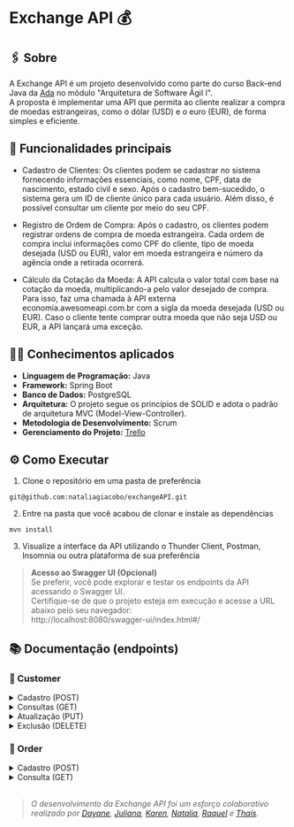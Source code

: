 # Exchange API 💰

## :paperclips: Sobre

A Exchange API é um projeto desenvolvido como parte do curso Back-end Java da [Ada](https://ada.tech/) no módulo "Arquitetura de Software Ágil I".<br>
A proposta é implementar uma API que permita ao cliente realizar a compra de moedas estrangeiras, como o dólar (USD) e o euro (EUR), de forma simples e eficiente.

## :pushpin: Funcionalidades principais

- Cadastro de Clientes: Os clientes podem se cadastrar no sistema fornecendo informações essenciais, como nome, CPF, data de nascimento, estado civil e sexo. Após o cadastro bem-sucedido, o sistema gera um ID de cliente único para cada usuário. Além disso, é possível consultar um cliente por meio do seu CPF.

- Registro de Ordem de Compra: Após o cadastro, os clientes podem registrar ordens de compra de moeda estrangeira. Cada ordem de compra inclui informações como CPF do cliente, tipo de moeda desejada (USD ou EUR), valor em moeda estrangeira e número da agência onde a retirada ocorrerá.

- Cálculo da Cotação da Moeda: A API calcula o valor total com base na cotação da moeda, multiplicando-a pelo valor desejado de compra. Para isso, faz uma chamada à API externa economia.awesomeapi.com.br com a sigla da moeda desejada (USD ou EUR). Caso o cliente tente comprar outra moeda que não seja USD ou EUR, a API lançará uma exceção.

## :man_technologist: Conhecimentos aplicados
- **Linguagem de Programação:** Java
- **Framework:** Spring Boot
- **Banco de Dados:** PostgreSQL
- **Arquitetura:** O projeto segue os princípios de SOLID e adota o padrão de arquitetura MVC (Model-View-Controller).
- **Metodologia de Desenvolvimento:** Scrum
- **Gerenciamento do Projeto:** [Trello](https://trello.com/invite/b/jqnSG2xM/ATTI843a6837490ea45d4e0395f3378b0bef3604D359/exchange-api-projeto-modulo-4-btgfaztech)

## ⚙️ Como Executar
1. Clone o repositório em uma pasta de preferência
  ```
  git@github.com:nataliagiacobo/exchangeAPI.git
  ```
2. Entre na pasta que você acabou de clonar e instale as dependências
  ```
  mvn install
  ```
3. Visualize a interface da API utilizando o Thunder Client, Postman, Insomnia ou outra plataforma de sua preferência <br>
> **Acesso ao Swagger UI (Opcional)** <br>
   Se preferir, você pode explorar e testar os endpoints da API acessando o Swagger UI. <br>
   Certifique-se de que o projeto esteja em execução e acesse a URL abaixo pelo seu navegador: <br>
   http://localhost:8080/swagger-ui/index.html#/

## 📚 Documentação (endpoints)

### :bust_in_silhouette: Customer
<details>
  <summary> Cadastro (POST) </summary>
    <br>

  | Método | Funcionalidade | URL |
  |---|---|---|
  | `POST` | Realiza o cadastro do cliente no sistema | `http://localhost:8080/customer`

  > :warning: &nbsp;  _Os atributos "maritalStatus" e "sex" aceitam somente valores pré-estabelecidos_
  
  <details>
    <summary> A estrutura do body da requisição deverá seguir o padrão abaixo: </summary>
    
    {
      "name": "String",
      "cpf": "String", // 11 dígitos do CPF sem os separadores '12345678901'
      "birthDate": "Date", // Seguir o padrão 'YYYY-MM-DD'
      "maritalStatus": "MaritalStatus", // Valores possíveis: "SINGLE", "MARRIED", "DIVORCED", "WIDOWED"
      "sex": "Sex" // Valores possíveis: "MALE", "FEMALE", "OTHER"
    }
  
  </details>

  <details>
    <summary>  Um exemplo de resposta bem-sucedida com <code>status 200</code> é: </summary>

    {
      "id": 1
    }
    
  </details>

  :x:&nbsp;&nbsp;A requisição irá falhar se algum dos atributos não for preenchido corretamente ou esteja ausente.<br>
  O endpoint retornará um erro <code>400</code> com a mensagem: <code>{ "All fields must be filled out correctly" }</code><br>
</details>

<details>
  <summary> Consultas (GET) </summary>
    <br>

  | Método | Funcionalidade | URL |
  |---|---|---|
  | `GET` | Consulta todos os clientes cadastrados | `http://localhost:8080/customer`
  
  <details>
   <summary>  Um exemplo de resposta bem-sucedida com <code>status 200</code> é: </summary>
   
       [
         {
           "id": 1,
          "name": "Ana",
          "birthDate": "1990-05-15",
          "maritalStatus": "MARRIED",
          "sex": "FEMALE"
         },
         // Outros clientes...
       ]
       
  </details>
  :x:&nbsp;&nbsp;A requisição irá falhar se não houver, pelo menos, um cliente cadastrado.<br>
  O endpoint retornará um erro <code>400</code> com a mensagem: <code>{ "You must save a new customer first" }</code>
  <br><br>
  
  | Método | Funcionalidade | URL |
  |---|---|---|
  | `GET` | Realiza a consulta do cliente pelo seu cpf | `http://localhost:8080/customer/cpf/{cpf}`
  
  <details>
    <summary>  Um exemplo de resposta bem-sucedida com <code>status 200</code> é: </summary>
    
    {
      "id": 1,
      "name": "Ana",
      "birthDate": "1990-05-15",
      "maritalStatus": "MARRIED",
      "sex": "FEMALE"
    }
  
  </details>
  
  :x:&nbsp;&nbsp;A requisição irá falhar se o CPF utilizado para consulta não estiver associado a nenhum cliente cadastrado.<br>
  O endpoint retornará um erro <code>404</code> com a mensagem: <code>{ "CPF not found" }</code>
  <br>
</details>

  <details>
  <summary> Atualização (PUT) </summary>
    <br>

  | Método | Funcionalidade | URL |
  |---|---|---|
  | `PUT` | Atualiza as informações de um cliente existente | `http://localhost:8080/customer/{id}`
  
  <details>
    
  > :warning: &nbsp; _Qualquer atributo pode ser atualizado, porém todos devem ser escritos, mesmo quando não houver alteração_

  <summary> A estrutura do body da requisição deve seguir o padrão do exemplo abaixo: </summary>
  
    {
      "name": "Novo Nome da Cliente",
      "birthDate": "1990-05-15",
      "maritalStatus": "MARRIED",
      "sex": "FEMALE"
    }
  
  </details>
  
  <details>
    <summary>  Um exemplo de resposta bem-sucedida com <code>status 200</code> é: </summary>
  
    {
      "id": 1,
      "name": "Maria",
      "birthDate": "1990-05-15",
      "maritalStatus": "MARRIED",
      "sex": "FEMALE"
    }
  </details>

  :x:&nbsp;&nbsp; A requisição irá falhar se algum dos atributos não for preenchido corretamente ou esteja ausente.<br> 
  O endpoint retornará um erro <code>400</code> com a mensagem: <code>{ "All fields must be filled out correctly" }</code>
  <br>
</details>

<details>
  <summary> Exclusão (DELETE) </summary>
    <br>
  
  | Método | Funcionalidade | URL |
  |---|---|---|
  | `DELETE` | Remove um cliente existente | `http://localhost:8080/customer/{id}`
  
  -&nbsp;&nbsp;&nbsp;Para deletar um cliente, especifique o `id` desejado na URL, conforme mostrado acima. Não é necessário incluir um corpo de requisição, pois a ação de exclusão é baseada no `id` fornecido.
  
 :x:&nbsp;&nbsp;A requisição irá falhar se o ID não estiver associado a nenhum cliente cadastrado.<br> 
 O endpoint retornará um erro <code>404</code> com a mensagem: <code>{ "ID not found" }</code>
 </details>

### :currency_exchange: Order
<details>
  <summary> Cadastro (POST) </summary>
  <br>
  
  | Método | Funcionalidade | URL |
  |---|---|---|
  | `POST` | Realiza a ordem de compra da moeda desejada | `http://localhost:8080/order`
  
  > :warning: &nbsp; _O atributo "currency" aceita somente valores pré-estabelecidos_

  <details>
    <summary> A estrutura do body da requisição deverá seguir o padrão abaixo: </summary>
      
      {
        "cpf": "String",
        "currency": "String", // Valores possíveis: "USD" ou "EUR"
        "exchangeAmount": "BigDecimal",
        "bankBranch": "String"
      }
      
  </details>
  
  <details>
    <summary> Um exemplo de resposta bem-sucedida com <code>status 201</code> é: </summary>
    
      {
        "orderId": 1,
        "customerId": 1,
        "cpf": "43488428095",
        "currency": "EUR",
        "exchangeAmount": 100.0,
        "quotation": 6.5857,
        "operationCost": 658.57,
        "bankBranch": "7057"
        "orderTimestamp": "2021-08-27T16:11:23.866",
      }
        
  </details>
  
 :x:&nbsp;&nbsp;A requisição irá falhar se o campo <code>"currency"</code> não for um dos valores válidos ("USD" ou "EUR").<br>
 O endpoint retornará um erro <code>400</code> com a mensagem: <code>{ "Currency must be USD or EUR" }</code>
 <br>
</details>

<details>
  <summary>Consulta (GET)</summary>
  <br>

  | Método | Funcionalidade | URL |
  |---|---|---|
  | `GET` | Realiza a consulta das ordens de compra pelo cpf do cliente | `http://localhost:8080/order/cpf/{cpf}`
  
  <details>
    <summary>  Um exemplo de resposta bem-sucedida com <code>status 200</code> é: </summary>
    
    {
      "id": 1,
      "name": "Ana",
      "birthDate": "1990-05-15",
      "maritalStatus": "MARRIED",
      "sex": "FEMALE"
    }
  
  </details>

 :x:&nbsp;&nbsp;A requisição irá falhar se o CPF utilizado para consulta não estiver associado a nenhum cliente cadastrado.<br>
 O endpoint retornará um erro <code>404</code> com a mensagem: <code>{ "CPF not found" }</code>
 <br>
</details>
  <br>

> _O desenvolvimento da Exchange API foi um esforço colaborativo realizado por [Dayane](https://github.com/acdayane), [Juliana](https://github.com/julianaando), [Karen](https://github.com/karenCLima), [Natalia](https://github.com/nataliagiacobo), [Raquel](https://github.com/raquelpcarvalho) e [Thaís](https://github.com/tdthais)._
